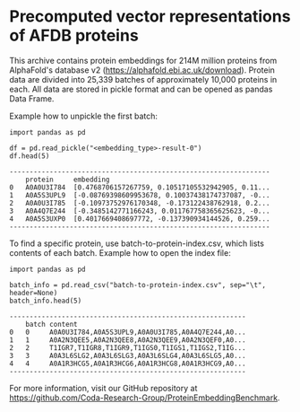 # Precomputed vector representations of AFDB proteins

This archive contains protein embeddings for 214M million proteins from AlphaFold's
database v2 (https://alphafold.ebi.ac.uk/download). Protein data are divided into 25,339
batches of approximately 10,000 proteins in each. All data are stored in pickle format
and can be opened as pandas Data Frame.

Example how to unpickle the first batch:

```
import pandas as pd

df = pd.read_pickle("<embedding_type>-result-0")
df.head(5)

-----------------------------------------------------------------
    protein	    embedding
0	A0A0U3I784	[0.4768706157267759, 0.10517105532942905, 0.11...
1	A0A5S3UPL9	[-0.08769398609953678, 0.10037438174737087, -0...
2	A0A0U3I785	[-0.10973752976170348, -0.173122438762918, 0.2...
3	A0A4Q7E244	[-0.3485142771166243, 0.011767758365625623, -0...
4	A0A5S3UXP0	[0.4017669408697772, -0.137390934144526, 0.259...
-----------------------------------------------------------------
```

To find a specific protein, use batch-to-protein-index.csv, which lists contents of each
batch. Example how to open the index file:

```
import pandas as pd

batch_info = pd.read_csv("batch-to-protein-index.csv", sep="\t", header=None)
batch_info.head(5)

-----------------------------------------------------------
    batch content
0	0	  A0A0U3I784,A0A5S3UPL9,A0A0U3I785,A0A4Q7E244,A0...
1	1	  A0A2N3QEE5,A0A2N3QEE8,A0A2N3QEE9,A0A2N3QEF0,A0...
2	2	  T1IGR7,T1IGR8,T1IGR9,T1IGS0,T1IGS1,T1IGS2,T1IG...
3	3	  A0A3L6SLG2,A0A3L6SLG3,A0A3L6SLG4,A0A3L6SLG5,A0...
4	4	  A0A1R3HCG5,A0A1R3HCG6,A0A1R3HCG8,A0A1R3HCG9,A0...
-----------------------------------------------------------
```

For more information, visit our GitHub repository at https://github.com/Coda-Research-Group/ProteinEmbeddingBenchmark.
